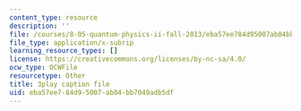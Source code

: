 ```yaml
---
content_type: resource
description: ''
file: /courses/8-05-quantum-physics-ii-fall-2013/eba57ee784d95007ab04bb7049adb5df_7Nrymx1ULis.vtt
file_type: application/x-subrip
learning_resource_types: []
license: https://creativecommons.org/licenses/by-nc-sa/4.0/
ocw_type: OCWFile
resourcetype: Other
title: 3play caption file
uid: eba57ee7-84d9-5007-ab04-bb7049adb5df
---
```

